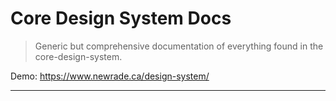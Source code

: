 # Core Design System Docs

> Generic but comprehensive documentation of everything found in the core-design-system.

Demo: https://www.newrade.ca/design-system/

---

